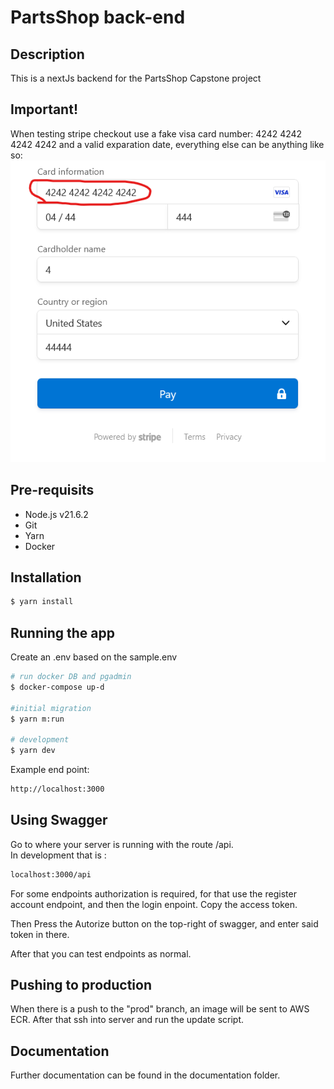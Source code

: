 # PartsShop back-end
## Description

This is a nextJs backend for the PartsShop Capstone project


## Important! 
When testing stripe checkout use a fake visa card number: 
4242 4242 4242 4242
and a valid exparation date, everything else can be anything
like so:
![Sample Payment](./documentation/images/SamplePayment.png)

## Pre-requisits
- Node.js v21.6.2
- Git
- Yarn
- Docker
  
## Installation

```bash
$ yarn install
```

## Running the app
Create an .env based on the sample.env

```bash
# run docker DB and pgadmin
$ docker-compose up-d

#initial migration
$ yarn m:run

# development
$ yarn dev

```

Example end point:
```bash
http://localhost:3000
```

## Using Swagger
Go to where your server is running with the route /api. \
In development that is :
``` bash
localhost:3000/api
```

For some endpoints authorization is required, for that use the register account endpoint, and then the login enpoint. Copy the access token.

Then Press the Autorize button on the top-right of swagger, and enter said token in there.

After that you can test endpoints as normal.


## Pushing to production
When there is a push to the "prod" branch, an image will be sent to AWS ECR. After that ssh into server and run the update script.



## Documentation
Further documentation can be found in the documentation folder.